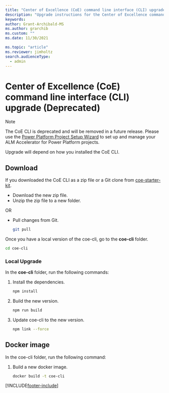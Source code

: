 ```yaml
---
title: "Center of Excellence (CoE) command line interface (CLI) upgrade (Deprecated)"
description: "Upgrade instructions for the Center of Excellence command line interface"
keywords: 
author: Grant-Archibald-MS
ms.author: grarchib
ms.custom: ""
ms.date: 11/30/2021

ms.topic: "article"
ms.reviewer: jimholtz
search.audienceType: 
  - admin
---
```


# Center of Excellence (CoE) command line interface (CLI) upgrade (Deprecated)

> [!NOTE]
> The CoE CLI is deprecated and will be removed in a future release. Please use the [Power Platform Project Setup Wizard](../../alm-accelerator/setup-admin-tasks.md) to set up and manage your ALM Accelerator for Power Platform projects.

Upgrade will depend on how you installed the CoE CLI.

## Download

If you downloaded the CoE CLI as a zip file or a Git clone from [coe-starter-kit](https://github.com/microsoft/coe-starter-kit).

- Download the new zip file.
- Unzip the zip file to a new folder.

OR

- Pull changes from Git.

   ```bash
   git pull
   ```

Once you have a local version of the coe-cli, go to the **coe-cli** folder.

   ```bash
   cd coe-cli

   ```

### Local Upgrade

In the **coe-cli** folder, run the following commands:

1. Install the dependencies.

   ```bash
   npm install

   ```

1. Build the new version.

   ```bash
   npm run build

   ```

1. Update coe-cli to the new version.

   ```bash
   npm link --force

   ```

## Docker image

In the coe-cli folder, run the following command:

1. Build a new docker image.

   ```bash
   docker build -t coe-cli

   ```

[!INCLUDE[footer-include](../../../includes/footer-banner.md)]
